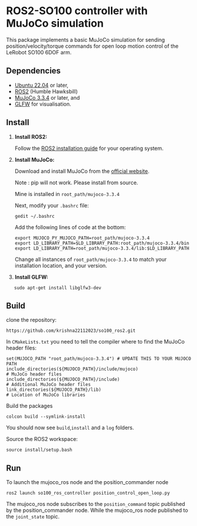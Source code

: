 # ROS2-SO100 controller with MuJoCo simulation
This package implements a basic MuJoCo simulation for sending position/velocity/torque commands for open loop motion control of the LeRobot SO100 6DOF arm.


## Dependencies

- [Ubuntu 22.04](https://ubuntu.com/download/desktop) or later,
- [ROS2](https://docs.ros.org/en/humble/index.html) (Humble Hawksbill)
- [MuJoCo 3.3.4](https://mujoco.org/) or later, and
- [GLFW](https://github.com/glfw/glfw) for visualisation.

## Install

1. **Install ROS2:**
   
   Follow the [ROS2 installation guide](https://docs.ros.org/en/foxy/Installation.html) for your operating system.

2. **Install MuJoCo:**
   
   Download and install MuJoCo from the [official website](https://mujoco.org/).

   Note : pip will not work. Please install from source.

   Mine is installed in `root_path/mujoco-3.3.4`

   Next, modify your `.bashrc` file:
   ```
   gedit ~/.bashrc
   ```
   Add the following lines of code at the bottom:
   ```
   export MUJOCO_PY_MUJOCO_PATH=root_path/mujoco-3.3.4
   export LD_LIBRARY_PATH=$LD_LIBRARY_PATH:root_path/mujoco-3.3.4/bin
   export LD_LIBRARY_PATH=root_path/mujoco-3.3.4/lib:$LD_LIBRARY_PATH
   ```
   Change all instances of `root_path/mujoco-3.3.4` to match your installation location, and your version.

4. **Install GLFW:**
```
   sudo apt-get install libglfw3-dev
```

## Build

clone the repository: 
```
https://github.com/krishna22112023/so100_ros2.git
```


In `CMakeLists.txt` you need to tell the compiler where to find the MuJoCo header files:
```
set(MUJOCO_PATH "root_path/mujoco-3.3.4") # UPDATE THIS TO YOUR MUJOCO PATH
include_directories(${MUJOCO_PATH}/include/mujoco)                                                  # MuJoCo header files
include_directories(${MUJOCO_PATH}/include)                                                         # Additional MuJoCo header files
link_directories(${MUJOCO_PATH}/lib)                                                                # Location of MuJoCo libraries
```

Build the packages
```
colcon build --symlink-install
```
You should now see `build`,`install` and a `log` folders.

Source the ROS2 workspace:
```
source install/setup.bash
```

## Run

To launch the mujoco_ros node and the position_commander node

```
ros2 launch so100_ros_controller position_control_open_loop.py
```
The mujoco_ros node subscribes to the `position_command` topic published by the position_commander node.
While the mujoco_ros node published to the `joint_state` topic. 
